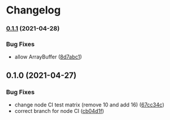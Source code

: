 # Changelog

### [0.1.1](https://www.github.com/cheminfo/ensure-string/compare/v0.1.0...v0.1.1) (2021-04-28)


### Bug Fixes

* allow ArrayBuffer ([8d7abc1](https://www.github.com/cheminfo/ensure-string/commit/8d7abc1598b87c52c77155a61a6043642cd1cb3b))

## 0.1.0 (2021-04-27)


### Bug Fixes

* change node CI test matrix (remove 10 and add 16) ([67cc34c](https://www.github.com/cheminfo/ensure-string/commit/67cc34cfbd57a5b3c1c5d5925523f53afba4547e))
* correct branch for node CI ([cb04d1f](https://www.github.com/cheminfo/ensure-string/commit/cb04d1f13890d97fbc13c24c07389088baab2b38))
